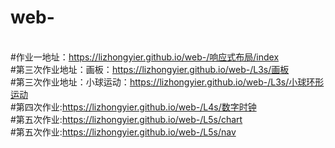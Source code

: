 # web-
<br/>#作业一地址：https://lizhongyier.github.io/web-/响应式布局/index 
<br/>#第三次作业地址：画板：https://lizhongyier.github.io/web-/L3s/画板
<br/>#第三次作业地址：小球运动：https://lizhongyier.github.io/web-/L3s/小球环形运动
<br/>#第四次作业:https://lizhongyier.github.io/web-/L4s/数字时钟
<br/>#第五次作业:https://lizhongyier.github.io/web-/L5s/chart
<br/>#第五次作业:https://lizhongyier.github.io/web-/L5s/nav